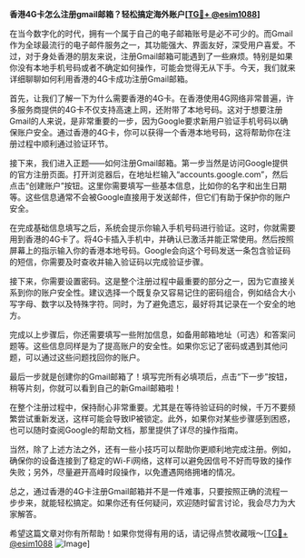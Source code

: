 **香港4G卡怎么注册gmail邮箱？轻松搞定海外账户[[TG💪+ @esim1088](https://t.me/s/esim1088)]**

在当今数字化的时代，拥有一个属于自己的电子邮箱账号是必不可少的。而Gmail作为全球最流行的电子邮件服务之一，其功能强大、界面友好，深受用户喜爱。不过，对于身处香港的朋友来说，注册Gmail邮箱可能遇到了一些麻烦。特别是如果你没有本地手机号码或者不确定如何操作，可能会觉得无从下手。今天，我们就来详细聊聊如何利用香港的4G卡成功注册Gmail邮箱。

首先，让我们了解一下为什么需要香港的4G卡。在香港使用4G网络非常普遍，许多服务商提供的4G卡不仅支持高速上网，还附带了本地号码。这对于想要注册Gmail的人来说，是非常重要的一步，因为Google要求新用户验证手机号码以确保账户安全。通过香港的4G卡，你可以获得一个香港本地号码，这将帮助你在注册过程中顺利通过验证环节。

接下来，我们进入正题——如何注册Gmail邮箱。第一步当然是访问Google提供的官方注册页面。打开浏览器后，在地址栏输入“accounts.google.com”，然后点击“创建账户”按钮。这里你需要填写一些基本信息，比如你的名字和出生日期等。这些信息通常不会被Google直接用于发送邮件，但它们有助于保护你的账户安全。

在完成基础信息填写之后，系统会提示你输入手机号码进行验证。这时，你就需要用到香港的4G卡了。将4G卡插入手机中，并确认已激活并能正常使用。然后按照屏幕上的指示输入你的香港本地号码。Google会向这个号码发送一条包含验证码的短信，你需要及时查收并输入验证码以完成验证步骤。

接下来，你需要设置密码。这是整个注册过程中最重要的部分之一，因为它直接关系到你的账户安全性。建议选择一个既复杂又容易记住的密码组合，例如结合大小写字母、数字以及特殊字符。同时，为了避免遗忘，最好将其记录在一个安全的地方。

完成以上步骤后，你还需要填写一些附加信息，如备用邮箱地址（可选）和答案问题等。这些信息同样是为了提高账户的安全性。如果你忘记了密码或遇到其他问题，可以通过这些问题找回你的账户。

最后一步就是创建你的Gmail邮箱了！填写完所有必填项后，点击“下一步”按钮，稍等片刻，你就可以看到自己的新Gmail邮箱啦！

在整个注册过程中，保持耐心非常重要。尤其是在等待验证码的时候，千万不要频繁尝试重新发送，这样可能会导致IP被锁定。此外，如果你对某些步骤感到困惑，也可以随时查阅Google的帮助文档，那里提供了详尽的操作指南。

当然，除了上述方法之外，还有一些小技巧可以帮助你更顺利地完成注册。例如，确保你的设备连接到了稳定的Wi-Fi网络，这样可以避免因信号不好而导致的操作失败；另外，尽量避开高峰时段操作，以免遭遇网络拥堵的情况。

总之，通过香港的4G卡注册Gmail邮箱并不是一件难事，只要按照正确的流程一步步来，就能轻松搞定。如果你还有任何疑问，欢迎随时留言讨论，我会尽力为大家解答。

希望这篇文章对你有所帮助！如果你觉得有用的话，请记得点赞收藏哦～[[TG💪+ @esim1088](https://t.me/s/esim1088) ![Image](https://i.postimg.cc/4NQfJmqS/Snipaste-2025-05-13-00-14-12.png)]